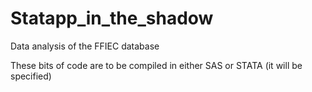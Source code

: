 # Statapp_in_the_shadow
Data analysis of the FFIEC database

These bits of code are to be compiled in either SAS or STATA (it will be specified)
